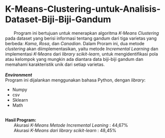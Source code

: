 # K-Means-Clustering-untuk-Analisis-Dataset-Biji-Biji-Gandum
&emsp;&emsp;Program ini bertujuan untuk menerapkan algoritma *K-Means Clustering* pada dataset yang berisi informasi tentang gandum dari tiga varietas yang berbeda: *Kama*, *Rosa*, dan *Canadian*. Dalam Proram ini, dua metode *clustering* akan diimplementasikan, yaitu metode *Incremental Learning* dan implementasi *K-Means* dari *library scikit-learn*, untuk mengidentifikasi pola atau kelompok yang mungkin ada diantara data biji-biji gandum dan memahami karakteristik unik dari setiap varietas.<br/><br/>
***Environment***<br/>
Program ini dijalankan menggunakan bahasa Python, dengan *library*:<br/>
* Numpy<br/>
* csv<br/>
* Sklearn <br/>
* Math<br/><br/>

**Hasil Program:**<br/>
&emsp;&emsp;Akurasi *K-Means Metode Incremental Leaning* : 44,67%<br/>
&emsp;&emsp;Akurasi *K-Means dari library scikit-learn* : 48,45%
